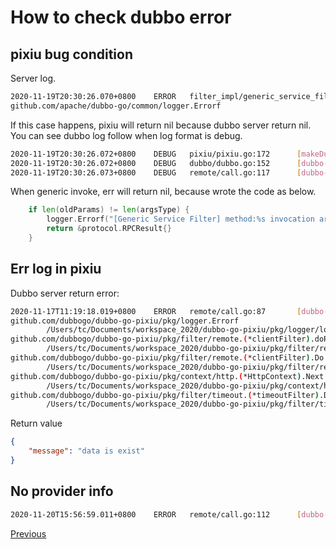 # How to check dubbo error

## pixiu bug condition

Server log.

```bash
2020-11-19T20:30:26.070+0800    ERROR   filter_impl/generic_service_filter.go:98        [Generic Service Filter] method:GetUserTimeout invocation arguments number was wrong
github.com/apache/dubbo-go/common/logger.Errorf
```

If this case happens, pixiu will return nil because dubbo server return nil. You can see dubbo log follow when log format is debug. 

```bash
2020-11-19T20:30:26.072+0800    DEBUG   pixiu/pixiu.go:172      [makeDubboCallPixiu] result: 0xc0001aeeb0, err: <nil>
2020-11-19T20:30:26.072+0800    DEBUG   dubbo/dubbo.go:152      [dubbo-go-pixiu] dubbo client resp:<nil>
2020-11-19T20:30:26.073+0800    DEBUG   remote/call.go:117      [dubbo-go-pixiu] client call resp:<nil>
```

When generic invoke, err will return nil, because wrote the code as below.

```go
	if len(oldParams) != len(argsType) {
		logger.Errorf("[Generic Service Filter] method:%s invocation arguments number was wrong", methodName)
		return &protocol.RPCResult{}
	}
```

## Err log in pixiu

Dubbo server return error:

```bash
2020-11-17T11:19:18.019+0800    ERROR   remote/call.go:87       [dubbo-go-pixiu] client call err:data is exist!
github.com/dubbogo/dubbo-go-pixiu/pkg/logger.Errorf
        /Users/tc/Documents/workspace_2020/dubbo-go-pixiu/pkg/logger/logging.go:52
github.com/dubbogo/dubbo-go-pixiu/pkg/filter/remote.(*clientFilter).doRemoteCall
        /Users/tc/Documents/workspace_2020/dubbo-go-pixiu/pkg/filter/remote/call.go:87
github.com/dubbogo/dubbo-go-pixiu/pkg/filter/remote.(*clientFilter).Do.func1
        /Users/tc/Documents/workspace_2020/dubbo-go-pixiu/pkg/filter/remote/call.go:65
github.com/dubbogo/dubbo-go-pixiu/pkg/context/http.(*HttpContext).Next
        /Users/tc/Documents/workspace_2020/dubbo-go-pixiu/pkg/context/http/context.go:54
github.com/dubbogo/dubbo-go-pixiu/pkg/filter/timeout.(*timeoutFilter).Do.func1.1
        /Users/tc/Documents/workspace_2020/dubbo-go-pixiu/pkg/filter/timeout/timeout.go:70
```

Return value

```json
{
    "message": "data is exist"
}
```

## No provider info

```bash
2020-11-20T15:56:59.011+0800    ERROR   remote/call.go:112      [dubbo-go-pixiu] client call err:Failed to invoke the method $invoke. No provider available for the service dubbo://:@:/?interface=com.ic.user.UserProvider&group=test&version=1.0.0 from registry zookeeper://127.0.0.1:2181?group=&registry=zookeeper&registry.label=true&registry.preferred=false&registry.role=0&registry.timeout=3s&registry.ttl=&registry.weight=0&registry.zone=&simplified=false on the consumer 30.11.176.51 using the dubbo version 1.3.0 .Please check if the providers have been started and registered.!
```

[Previous](./dubbo.md)
